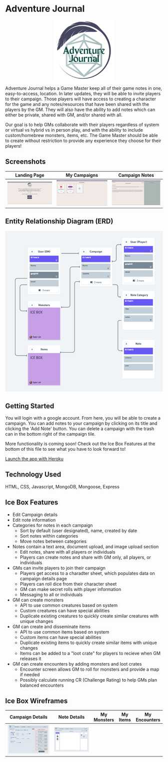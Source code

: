 # Adventure Journal
<p align="center">
  <img alt="Adventure Journal Logo" src="public/images/android-chrome-192x192.png">
</p>

Adventure Journal helps a Game Master keep all of their game notes in one, easy-to-access, location. In later updates, they will be able to invite players to their campaign. Those players will have access to creating a character for the game and any notes/resources that have been shared with the players by the GM. They will also have the ability to add notes which can either be private, shared with GM, and/or shared with all.


Our goal is to help GMs collaborate with their players regardless of system or virtual vs hybrid vs in person play, and with the ability to include custom/homebrew monsters, items, etc. The Game Master should be able to create without restriction to provide any experience they choose for their players!

## Screenshots
| Landing Page | My Campaigns | Campaign Notes |
| ------------ | ------------ | ------------ |
| ![Landing Page Screen Screenshot](screenshots/landing-page.png)  | ![My Campaigns Screenshot](screenshots/my-campaigns.png)  |	![Campaign Notes Screenshot](screenshots/campaign-notes.png)	|

## Entity Relationship Diagram (ERD)
![Entity Relationship Diagram](screenshots/ERD.png)

## Getting Started
You will login with a google account. From here, you will be able to create a campaign. You can add notes to your campaign by clicking on its title and clicking the 'Add Note' button. You can delete a campaign with the trash can in the bottom right of the campaign tile. 

More functionality is coming soon! Check out the Ice Box Features at the bottom of this file to see what you have to look forward to!

[Launch the app with Heroku](https://intense-hollows-35200-9cd88094a7e4.herokuapp.com/)

## Technology Used
HTML, CSS, Javascript, MongoDB, Mongoose, Express

## Ice Box Features
* Edit Campaign details
* Edit note information
* Categories for notes in each campaign
	* Sort by default (user designated), name, created by date
	* Sort notes within categories
	* Move notes between categories
* Notes contain a text area, document upload, and image upload section
	* Edit notes, share with all players or individuals
 	* Players can create notes and share with GM only, all players, or individuals
* GMs can invite players to join their campaign
	* Players get access to a charadter sheet, which populates data on campaign details page
 	* Players can roll dice from their character sheet
  * GM can make secret rolls with player information
  * Messaging to all or individuals
* GM can create monsters
	* API to use common creatures based on system
 	* Custom creatures can have special abilities
  * Duplicate existing creatures to quickly create similar creatures with unique changes
* GM can create and disseminate items
	* API to use common items based on system
 	* Custom items can have special abilities
  * Duplicate existing items to quickly create similar items with unique changes
  * Items can be added to a "loot crate" for players to recieve when GM releases it
* GM can create encounters by adding monsters and loot crates
	* Encounter screen allows GM to roll for monsters and provide a map if needed
 	* Possibly calculate running CR (Challenge Rating) to help GMs plan balanced encounters
 
## Ice Box Wireframes
| Campaign Details | Note Details | My Monsters | My Items | My Encounters |
| ------------ | ------------ | ------------ | ------------ | ------------ |
| ![Campaign Details Wireframe](screenshots/campaign-notes-wireframe.png)  | ![Note Details Wireframe](screenshots/note-wireframe.png)  |	|	|	|
